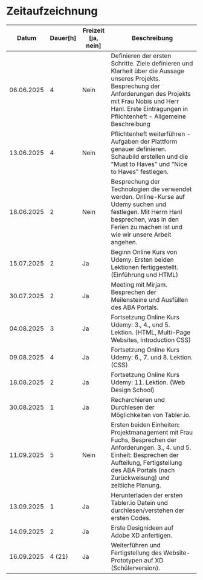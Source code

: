 # Zeitaufzeichnung

| Datum | Dauer[h]| Freizeit [ja, nein] |Beschreibung|
|---|---|---|---|
|06.06.2025|4|Nein|Definieren der ersten Schritte. Ziele definieren und Klarheit über die Aussage unseres Projekts. Besprechung der Anforderungen des Projekts mit Frau Nobis und Herr Hanl. Erste Eintragungen in Pflichtenheft - Allgemeine Beschreibung |
|13.06.2025|4|Nein|Pflichtenheft weiterführen - Aufgaben der Plattform genauer definieren. Schaubild erstellen und die "Must to Haves" und "Nice to Haves" festlegen.| 
|18.06.2025|2|Nein|Besprechung der Technologien die verwendet werden. Online-Kurse auf Udemy suchen und festlegen. Mit Herrn Hanl besprechen, was in den Ferien zu machen ist und wie wir unsere Arbeit angehen.|
|15.07.2025|2|Ja|Beginn Online Kurs von Udemy. Ersten beiden Lektionen fertiggestellt. (Einführung und HTML)|
|30.07.2025|2|Ja|Meeting mit Mirjam. Besprechen der Meilensteine und Ausfüllen des ABA Portals.|
|04.08.2025|3|Ja|Fortsetzung Online Kurs Udemy: 3., 4., und 5. Lektion. (HTML, Multi-Page Websites, Introduction CSS)|
|09.08.2025|4|Ja|Fortsetzung Online Kurs Udemy: 6., 7. und 8. Lektion. (CSS)|
|18.08.2025|2|Ja|Fortsetzung Online Kurs Udemy: 11. Lektion. (Web Design School)|
|30.08.2025|1|Ja|Recherchieren und Durchlesen der Möglichkeiten von Tabler.io.|
|11.09.2025|5|Nein|Ersten beiden Einheiten: Projektmanagement mit Frau Fuchs, Besprechen der Anforderungen. 3., 4. und 5. Einheit: Besprechen der Aufteilung, Fertigstellung des ABA Portals (nach Zurückweisung) und zeitliche Planung.
|13.09.2025|1|Ja|Herunterladen der ersten Tabler.io Datein und durchlesen/verstehen der ersten Codes.|
|14.09.2025|2|Ja|Erste Designideen auf Adobe XD anfertigen.|
|16.09.2025|4 (21)|Ja|Weiterführen und Fertigstellung des Website-Prototypen auf XD (Schülerversion).|